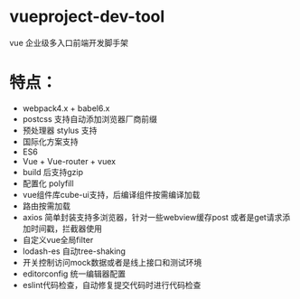 # vueproject-dev-tool
vue 企业级多入口前端开发脚手架

# 特点：
- webpack4.x + babel6.x
- postcss 支持自动添加浏览器厂商前缀
- 预处理器 stylus 支持
- 国际化方案支持
- ES6
- Vue + Vue-router + vuex
- build 后支持gzip
- 配置化 polyfill
- vue组件库cube-ui支持，后编译组件按需编译加载
- 路由按需加载
- axios 简单封装支持多浏览器，针对一些webview缓存post 或者是get请求添加时间戳，拦截器使用
- 自定义vue全局filter
- lodash-es 自动tree-shaking
- 开关控制访问mock数据或者是线上接口和测试环境
- editorconfig 统一编辑器配置
- eslint代码检查，自动修复提交代码时进行代码检查